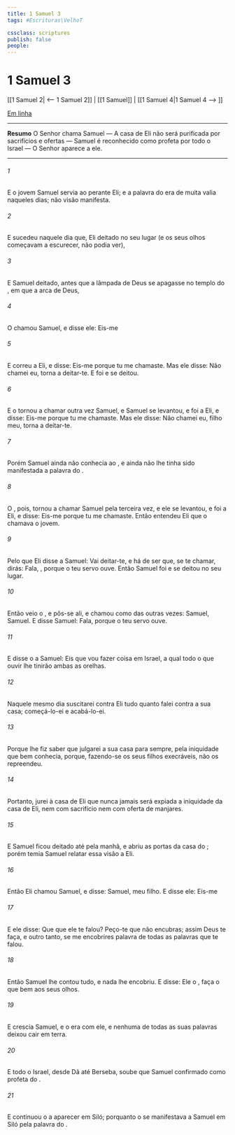 ```yaml
---
title: 1 Samuel 3
tags: #Escrituras\VelhoT

cssclass: scriptures
publish: false
people:
---
```


# 1 Samuel 3
[[1 Samuel 2| <-- 1 Samuel 2]] | [[1 Samuel]] | [[1 Samuel 4|1 Samuel 4 --> ]]

[Em linha](https://churchofjesuschrist.org/study/scriptures/ot/1-sam/3?lang=por)

---
__Resumo__
O Senhor chama Samuel — A casa de Eli não será purificada por sacrifícios e ofertas — Samuel é reconhecido como profeta por todo o Israel — O Senhor aparece a ele.

---
###### 1 
E o jovem Samuel servia ao  perante Eli; e a palavra do  era de muita valia naqueles dias; não  visão manifesta.

###### 2 
E sucedeu naquele dia que,  Eli deitado no seu lugar (e os seus olhos  começavam a escurecer,  não podia ver),

###### 3 
E  Samuel  deitado, antes que a lâmpada de Deus se apagasse no templo do , em que  a arca de Deus,

###### 4 
O  chamou Samuel, e disse ele: Eis-me 

###### 5 
E correu a Eli, e disse: Eis-me  porque tu me chamaste. Mas ele disse: Não  chamei eu, torna a deitar-te. E foi e se deitou.

###### 6 
E o  tornou a chamar outra vez Samuel, e Samuel se levantou, e foi a Eli, e disse: Eis-me  porque tu me chamaste. Mas ele disse: Não  chamei eu, filho meu, torna a deitar-te.

###### 7 
Porém Samuel ainda não conhecia ao , e ainda não lhe tinha sido manifestada a palavra do .

###### 8 
O , pois, tornou a chamar Samuel pela terceira vez, e ele se levantou, e foi a Eli, e disse: Eis-me  porque tu me chamaste. Então entendeu Eli que o  chamava o jovem.

###### 9 
Pelo que Eli disse a Samuel: Vai deitar-te, e há de ser que, se te chamar, dirás: Fala, , porque o teu servo ouve. Então Samuel foi e se deitou no seu lugar.

###### 10 
Então veio o , e pôs-se ali, e chamou como das outras vezes: Samuel, Samuel. E disse Samuel: Fala, porque o teu servo ouve.

###### 11 
E disse o  a Samuel: Eis que vou fazer  coisa em Israel, a qual todo o que ouvir lhe tinirão ambas as orelhas.

###### 12 
Naquele mesmo dia suscitarei contra Eli tudo quanto falei contra a sua casa; começá-lo-ei e acabá-lo-ei.

###### 13 
Porque  lhe fiz saber que julgarei a sua casa para sempre, pela iniquidade que bem conhecia, porque, fazendo-se os seus filhos execráveis, não os repreendeu.

###### 14 
Portanto, jurei à casa de Eli que nunca jamais será expiada a iniquidade da casa de Eli, nem com sacrifício nem com oferta de manjares.

###### 15 
E Samuel ficou deitado até pela manhã, e  abriu as portas da casa do ; porém temia Samuel relatar essa visão a Eli.

###### 16 
Então Eli chamou Samuel, e disse: Samuel, meu filho. E disse ele: Eis-me 

###### 17 
E ele disse: Que  que ele te falou? Peço-te que não  encubras; assim Deus te faça, e outro tanto, se me encobrires  palavra de todas as palavras que te falou.

###### 18 
Então Samuel lhe contou tudo, e nada lhe encobriu. E disse: Ele  o , faça o que bem  aos seus olhos.

###### 19 
E crescia Samuel, e o  era com ele, e nenhuma de todas as suas palavras deixou cair em terra.

###### 20 
E todo o Israel, desde Dã até Berseba, soube que Samuel  confirmado como profeta do .

###### 21 
E continuou o  a aparecer em Siló; porquanto o  se manifestava a Samuel em Siló pela palavra do .

